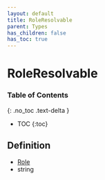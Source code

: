 ```yaml
---
layout: default
title: RoleResolvable
parent: Types
has_children: false
has_toc: true
---
```


# RoleResolvable
### Table of Contents
{: .no_toc .text-delta }

- TOC
{:toc}
## Definition
- [Role](classes/Role)
- string
